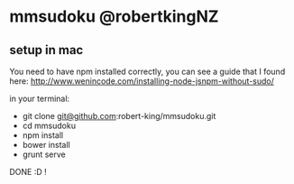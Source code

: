 # mmsudoku @robertkingNZ

setup in mac
------------

You need to have npm installed correctly, you can see a guide that I found here: http://www.wenincode.com/installing-node-jsnpm-without-sudo/

in your terminal:

* git clone git@github.com:robert-king/mmsudoku.git
* cd mmsudoku
* npm install 
* bower install 
* grunt serve


DONE :D !
